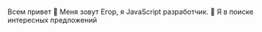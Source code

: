 ###
Всем привет 👋 Меня зовут Егор, я JavaScript разработчик.
🔭 Я в поиске интересных предложений
<!-- 📫 Моя почта: egor1911@gmail.com -->


<!--
**bezmen14/bezmen14** is a ✨ _special_ ✨ repository because its `README.md` (this file) appears on your GitHub profile.

Here are some ideas to get you started:

- 🔭 I’m currently working on ...
- 🌱 I’m currently learning ...
- 👯 I’m looking to collaborate on ...
- 🤔 I’m looking for help with ...
- 💬 Ask me about ...
- 📫 How to reach me: ...
- 😄 Pronouns: ...
- ⚡ Fun fact: ...
-->
